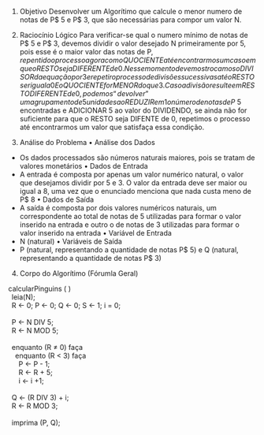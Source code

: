 1) Objetivo
Desenvolver um Algorítimo que calcule o menor numero de notas de P$ 5 e P$ 3, que são necessárias para compor um valor N.

2) Raciocínio Lógico
Para verificar-se qual o numero mínimo de notas de P$ 5 e P$ 3, devemos dividir o valor desejado N primeiramente por 5, pois esse é o maior valor das notas de P$, repentido o processo agora com o QUOCIENTE até encontrarmos um caso em que o RESTO seja DIFERENTE de 0. Nesse momento devemos trocamos o DIVISOR da equação por 3 e repetir o processo de divisões sucessivas até o RESTO ser igual a 0 E o QUOCIENTE for MENOR do que 3. 
Caso a divisão resulte em RESTO DIFERENTE de 0, podemos “devolver” um agrupamento de 5 unidades ao REDUZIR em 1 o número de notas de P$ 5 encontradas e ADICIONAR 5 ao valor do DIVIDENDO, se ainda não for suficiente para que o RESTO seja DIFENTE de 0, repetimos o processo até encontrarmos um valor que satisfaça essa condição.

3) Análise do Problema
• Análise dos Dados
- Os dados processados são números naturais maiores, pois se tratam de valores monetários
• Dados de Entrada
- A entrada é composta por apenas um valor numérico natural, o valor que desejamos dividir por 5 e 3. O valor da entrada deve ser maior ou igual a 8, uma vez que o enunciado menciona que nada custa meno de P$ 8
• Dados de Saída
- A saída é composta por dois valores numéricos naturais, um correspondente ao total de notas de 5 utilizadas para formar o valor inserido na entrada e outro o de notas de 3 utilizadas para formar o valor inserido na entrada
• Variável de Entrada
- N (natural)
• Variáveis de Saída
- P (natural, representando a quantidade de notas P$ 5) e Q (natural, representando a quantidade de notas P$ 3)

4) Corpo do Algorítimo (Fórumla Geral)

calcularPinguins ( )<br />
&ensp;leia(N);<br />
&ensp;R ← 0; P ← 0; Q ← 0; S ← 1; i = 0;<br />
<br />
&ensp;P ← N DIV 5;<br />
&ensp;R ← N MOD 5;<br />
<br />
&ensp;enquanto (R ≠ 0) faça<br />
&ensp;&ensp;enquanto (R < 3) faça<br />
&ensp;&ensp;&ensp;P ← P - 1;<br />
&ensp;&ensp;&ensp;R ← R + 5;<br />
&ensp;&ensp;&ensp;i ← i +1;<br />
<br />
&ensp;Q ← (R DIV 3) + i;<br />
&ensp;R ← R MOD 3;<br />
<br />
&ensp;imprima (P, Q);<br />
